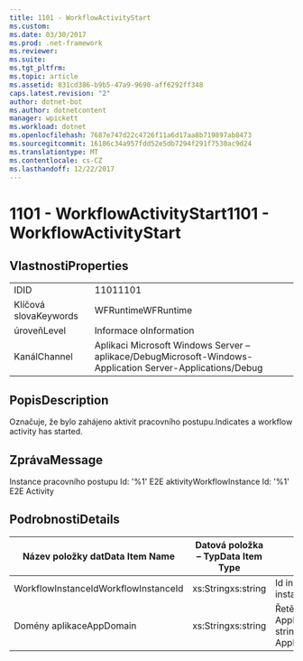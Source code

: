```yaml
---
title: 1101 - WorkflowActivityStart
ms.custom: 
ms.date: 03/30/2017
ms.prod: .net-framework
ms.reviewer: 
ms.suite: 
ms.tgt_pltfrm: 
ms.topic: article
ms.assetid: 831cd386-b9b5-47a9-9690-aff6292ff348
caps.latest.revision: "2"
author: dotnet-bot
ms.author: dotnetcontent
manager: wpickett
ms.workload: dotnet
ms.openlocfilehash: 7687e747d22c4726f11a6d17aa8b719897ab8473
ms.sourcegitcommit: 16186c34a957fdd52e5db7294f291f7530ac9d24
ms.translationtype: MT
ms.contentlocale: cs-CZ
ms.lasthandoff: 12/22/2017
---
```

# <a name="1101---workflowactivitystart"></a><span data-ttu-id="0a762-102">1101 - WorkflowActivityStart</span><span class="sxs-lookup"><span data-stu-id="0a762-102">1101 - WorkflowActivityStart</span></span>
## <a name="properties"></a><span data-ttu-id="0a762-103">Vlastnosti</span><span class="sxs-lookup"><span data-stu-id="0a762-103">Properties</span></span>  
  
|||  
|-|-|  
|<span data-ttu-id="0a762-104">ID</span><span class="sxs-lookup"><span data-stu-id="0a762-104">ID</span></span>|<span data-ttu-id="0a762-105">1101</span><span class="sxs-lookup"><span data-stu-id="0a762-105">1101</span></span>|  
|<span data-ttu-id="0a762-106">Klíčová slova</span><span class="sxs-lookup"><span data-stu-id="0a762-106">Keywords</span></span>|<span data-ttu-id="0a762-107">WFRuntime</span><span class="sxs-lookup"><span data-stu-id="0a762-107">WFRuntime</span></span>|  
|<span data-ttu-id="0a762-108">úroveň</span><span class="sxs-lookup"><span data-stu-id="0a762-108">Level</span></span>|<span data-ttu-id="0a762-109">Informace o</span><span class="sxs-lookup"><span data-stu-id="0a762-109">Information</span></span>|  
|<span data-ttu-id="0a762-110">Kanál</span><span class="sxs-lookup"><span data-stu-id="0a762-110">Channel</span></span>|<span data-ttu-id="0a762-111">Aplikaci Microsoft Windows Server – aplikace/Debug</span><span class="sxs-lookup"><span data-stu-id="0a762-111">Microsoft-Windows-Application Server-Applications/Debug</span></span>|  
  
## <a name="description"></a><span data-ttu-id="0a762-112">Popis</span><span class="sxs-lookup"><span data-stu-id="0a762-112">Description</span></span>  
 <span data-ttu-id="0a762-113">Označuje, že bylo zahájeno aktivit pracovního postupu.</span><span class="sxs-lookup"><span data-stu-id="0a762-113">Indicates a workflow activity has started.</span></span>  
  
## <a name="message"></a><span data-ttu-id="0a762-114">Zpráva</span><span class="sxs-lookup"><span data-stu-id="0a762-114">Message</span></span>  
 <span data-ttu-id="0a762-115">Instance pracovního postupu Id: '%1' E2E aktivity</span><span class="sxs-lookup"><span data-stu-id="0a762-115">WorkflowInstance Id: '%1' E2E Activity</span></span>  
  
## <a name="details"></a><span data-ttu-id="0a762-116">Podrobnosti</span><span class="sxs-lookup"><span data-stu-id="0a762-116">Details</span></span>  
  
|<span data-ttu-id="0a762-117">Název položky dat</span><span class="sxs-lookup"><span data-stu-id="0a762-117">Data Item Name</span></span>|<span data-ttu-id="0a762-118">Datová položka – Typ</span><span class="sxs-lookup"><span data-stu-id="0a762-118">Data Item Type</span></span>|<span data-ttu-id="0a762-119">Popis</span><span class="sxs-lookup"><span data-stu-id="0a762-119">Description</span></span>|  
|--------------------|--------------------|-----------------|  
|<span data-ttu-id="0a762-120">WorkflowInstanceId</span><span class="sxs-lookup"><span data-stu-id="0a762-120">WorkflowInstanceId</span></span>|<span data-ttu-id="0a762-121">xs:String</span><span class="sxs-lookup"><span data-stu-id="0a762-121">xs:string</span></span>|<span data-ttu-id="0a762-122">Id instance pracovního postupu.</span><span class="sxs-lookup"><span data-stu-id="0a762-122">The workflow instance id.</span></span>|  
|<span data-ttu-id="0a762-123">Domény aplikace</span><span class="sxs-lookup"><span data-stu-id="0a762-123">AppDomain</span></span>|<span data-ttu-id="0a762-124">xs:String</span><span class="sxs-lookup"><span data-stu-id="0a762-124">xs:string</span></span>|<span data-ttu-id="0a762-125">Řetězec vrácený AppDomain.CurrentDomain.FriendlyName.</span><span class="sxs-lookup"><span data-stu-id="0a762-125">The string returned by AppDomain.CurrentDomain.FriendlyName.</span></span>|

